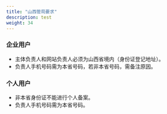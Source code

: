 ```yaml
---
title: "山西管局要求"
description: test
weight: 34
---
```




### 企业用户

- 主体负责人和网站负责人必须为山西省境内（身份证登记地址）。
- 负责人手机号码需为本省号码，若非本省号码，需备注原因。

### 个人用户

- 非本省身份证不能进行个人备案。
- 负责人手机号码需为本省号码。